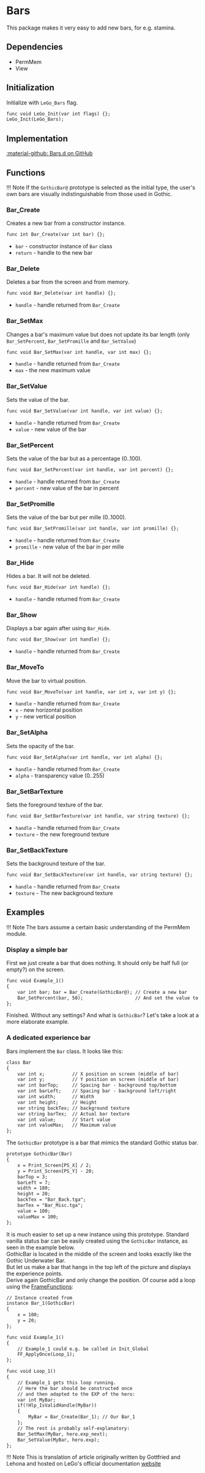 # Bars
This package makes it very easy to add new bars, for e.g. stamina.

## Dependencies

- PermMem
- View

## Initialization
Initialize with `LeGo_Bars` flag.
```dae
func void LeGo_Init(var int flags) {};
LeGo_Init(LeGo_Bars);
```
## Implementation
[:material-github: Bars.d on GitHub](https://github.com/Lehona/LeGo/blob/dev/Bars.d)

## Functions

!!! Note
    If the `GothicBar@` prototype is selected as the initial type, the user's own bars are visually indistinguishable from those used in Gothic.

### Bar_Create
Creates a new bar from a constructor instance.
```dae
func int Bar_Create(var int bar) {};
```

- `bar` - constructor instance of `Bar` class
- `return` - handle to the new bar 

### Bar_Delete
Deletes a bar from the screen and from memory. 
```dae
func void Bar_Delete(var int handle) {};
```

- `handle` - handle returned from `Bar_Create`

### Bar_SetMax
Changes a bar's maximum value but does not update its bar length (only `Bar_SetPercent`, `Bar_SetPromille` and `Bar_SetValue`)
```dae
func void Bar_SetMax(var int handle, var int max) {};
```

- `handle` - handle returned from `Bar_Create`
- `max` - the new maximum value

### Bar_SetValue
Sets the value of the bar.
```dae
func void Bar_SetValue(var int handle, var int value) {};
```

- `handle` - handle returned from `Bar_Create`
- `value` - new value of the bar

### Bar_SetPercent
Sets the value of the bar but as a percentage (0..100).
```dae
func void Bar_SetPercent(var int handle, var int percent) {};
```

- `handle` - handle returned from `Bar_Create`
- `percent` - new value of the bar in percent

### Bar_SetPromille
Sets the value of the bar but per mille (0..1000).
```dae
func void Bar_SetPromille(var int handle, var int promille) {};
```

- `handle` - handle returned from `Bar_Create`
- `promille` - new value of the bar in per mille

### Bar_Hide
Hides a bar. It will not be deleted. 
```dae
func void Bar_Hide(var int handle) {};
```

- `handle` - handle returned from `Bar_Create`

### Bar_Show
Displays a bar again after using `Bar_Hide`. 
```dae
func void Bar_Show(var int handle) {};
```

- `handle` - handle returned from `Bar_Create`

### Bar_MoveTo
Move the bar to virtual position. 
```dae
func void Bar_MoveTo(var int handle, var int x, var int y) {};
```

- `handle` - handle returned from `Bar_Create`
- `x` - new horizontal position
- `y` - new vertical position

### Bar_SetAlpha
Sets the opacity of the bar.
```dae
func void Bar_SetAlpha(var int handle, var int alpha) {};
```

- `handle` - handle returned from `Bar_Create`
- `alpha` - transparency value (0..255) 

### Bar_SetBarTexture
Sets the foreground texture of the bar.
```dae
func void Bar_SetBarTexture(var int handle, var string texture) {};
```

- `handle` - handle returned from `Bar_Create`
- `texture` - the new foreground texture

### Bar_SetBackTexture
Sets the background texture of the bar.
```dae
func void Bar_SetBackTexture(var int handle, var string texture) {};
```

- `handle` - handle returned from `Bar_Create`
- `texture` - The new background texture

## Examples
!!! Note
    The bars assume a certain basic understanding of the PermMem module. 

### Display a simple bar
First we just create a bar that does nothing.
It should only be half full (or empty?) on the screen.
```dae
func void Example_1()
{
    var int bar; bar = Bar_Create(GothicBar@); // Create a new bar
    Bar_SetPercent(bar, 50);                   // And set the value to 50%
};
```
Finished. Without any settings? And what is `GothicBar`? Let's take a look at a more elaborate example.

### A dedicated experience bar
Bars implement the `Bar` class. It looks like this:
```dae
class Bar
{
    var int x;          // X position on screen (middle of bar)
    var int y;          // Y position on screen (middle of bar)
    var int barTop;     // Spacing bar - background top/bottom
    var int barLeft;    // Spacing bar - background left/right
    var int width;      // Width
    var int height;     // Height
    var string backTex; // background texture
    var string barTex;  // Actual bar texture
    var int value;      // Start value
    var int valueMax;   // Maximum value
};
```
The `GothicBar` prototype is a bar that mimics the standard Gothic status bar.
```dae
prototype GothicBar(Bar)
{
    x = Print_Screen[PS_X] / 2;
    y = Print_Screen[PS_Y] - 20;
    barTop = 3;
    barLeft = 7;
    width = 180;
    height = 20;
    backTex = "Bar_Back.tga";
    barTex = "Bar_Misc.tga";
    value = 100;
    valueMax = 100;
};
```

It is much easier to set up a new instance using this prototype. Standard vanilla status bar  can be easily created using the `GothicBar` instance, as seen in the example below.  
GothicBar is located in the middle of the screen and looks exactly like the Gothic Underwater Bar.  
But let us make a bar that hangs in the top left of the picture and displays the experience points.  
Derive again GothicBar and only change the position. Of course add a loop using the [FrameFunctions](frame_functions.md):
```dae
// Instance created from 
instance Bar_1(GothicBar)
{
    x = 100;
    y = 20;
};

func void Example_1()
{
    // Example_1 could e.g. be called in Init_Global
    FF_ApplyOnce(Loop_1);
};

func void Loop_1()
{
    // Example_1 gets this loop running.
    // Here the bar should be constructed once
    // and then adapted to the EXP of the hero:
    var int MyBar;
    if(!Hlp_IsValidHandle(MyBar))
    {
        MyBar = Bar_Create(Bar_1); // Our Bar_1
    };
    // The rest is probably self-explanatory:
    Bar_SetMax(MyBar, hero.exp_next);
    Bar_SetValue(MyBar, hero.exp);
};
```
!!! Note
    This is translation of article originally written by Gottfried and Lehona and hosted on LeGo's official documentation [website](https://lego.worldofplayers.de/?Beispiele_Bars)
